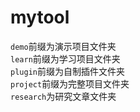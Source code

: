 # mytool
`demo`前缀为演示项目文件夹  
`learn`前缀为学习项目文件夹  
`plugin`前缀为自制插件文件夹  
`project`前缀为完整项目文件夹  
`research`为研究文章文件夹
